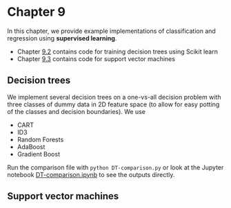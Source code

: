 # Chapter 9

In this chapter, we provide example implementations of classification and regression using **supervised learning**.

* Chapter [9.2](./9.2/) contains code for training decision trees using Scikit learn
* Chapter [9.3](./9.3/) contains code for support vector machines

## Decision trees
We implement several decision trees on a one-vs-all decision problem with three classes of dummy data in 2D feature space (to allow for easy potting of the classes and decision boundaries). We use

* CART
* ID3
* Random Forests
* AdaBoost
* Gradient Boost
  
Run the comparison file with `python DT-comparison.py` or look at the Jupyter notebook [DT-comparison.ipynb](./9.2/DT-comparison.ipynb) to see the outputs directly.


## Support vector machines
